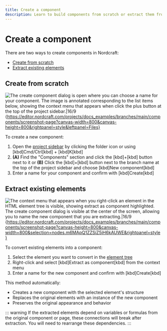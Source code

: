 ```yaml
---
title: Create a component
description: Learn to build components from scratch or extract them from existing elements to create reusable building blocks in your Nordcraft project.
---
```


# Create a component

There are two ways to create components in Nordcraft:

- [Create from scratch](#create-from-scratch)
- [Extract existing elements](#extract-existing-elements)

## Create from scratch

![The create component dialog is open where you can choose a name for your component. The image is annotated corresponding to the list items below, showing the context menu that appears when click the plus button at the top of the project sidebar.|16/9](create-from-scratch.webp 'Create from scratch'){https://editor.nordcraft.com/projects/docs_examples/branches/main/components/screenshot-page?canvas-width=800&canvas-height=800&rightpanel=style&leftpanel=Files}

To create a new component:

1. Open the [project sidebar](/the-editor/project-sidebar) by clicking the folder icon or using [kbd]Cmd/Ctrl[kbd] + [kbd]K[kbd]
2. **(A)** Find the "Components" section and click the [kbd]+[kbd] button next to it or
   **(B)** Click the [kbd]+[kbd] button next to the branch name at the top of the project sidebar and choose [kbd]New component[kbd]
3. Enter a name for your component and confirm with [kbd]Create[kbd]

## Extract existing elements

![The context menu that appears when you right-click an element in the HTML element tree is visible, showing extract as component highlighted. The create component dialog is visible at the center of the screen, allowing you to name the new component that you are extracting.|16/9](extract-as-component.webp 'Extract as component'){https://editor.nordcraft.com/projects/docs_examples/branches/main/components/screenshot-page?canvas-height=800&canvas-width=800&selection=nodes.m6MApQ1ZZSiZ5iH6kAUWE&rightpanel=style}

To convert existing elements into a component:

1. Select the element you want to convert in the [element tree](/the-editor/element-tree)
2. Right-click and select [kbd]Extract as component[kbd] from the context menu
3. Enter a name for the new component and confirm with [kbd]Create[kbd]

This method automatically:

- Creates a new component with the selected element's structure
- Replaces the original elements with an instance of the new component
- Preserves the original appearance and behavior

::: warning
If the extracted elements depend on variables or formulas from the original component or page, these connections will break after extraction. You will need to rearrange these dependencies.
:::
